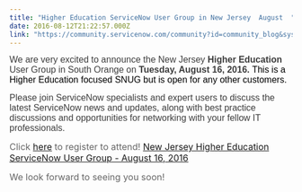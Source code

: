 ```yaml
---
title: "Higher Education ServiceNow User Group in New Jersey  August  "
date: 2016-08-12T21:22:57.000Z
link: "https://community.servicenow.com/community?id=community_blog&sys_id=86edaee9dbd0dbc01dcaf3231f96193d"
---
```

<p style="font-style: inherit; font-family: inherit; color: #666666;"><span style="font-weight: inherit; font-style: inherit; font-family: arial,helvetica,sans-serif; color: #3d3d3d; font-size: 12pt;">We are very excited to announce the New Jersey <strong>Higher Education</strong> User Group in South Orange on <strong>Tuesday, August 16, 2016. </strong><span style="color: #000000;">This is a Higher Education focused SNUG but is open for any other customers.</span><br/></span></p><p style="font-family: arial,sans-serif; color: #666666;"><span style="font-size: 12pt;"> </span></p><p style="font-style: inherit; font-family: inherit; color: #666666;"><span style="font-weight: inherit; font-style: inherit; font-family: arial,helvetica,sans-serif; color: #3d3d3d; font-size: 12pt;">Please join ServiceNow specialists and expert users to discuss the latest ServiceNow news and updates, along with best practice discussions and opportunities for networking with your fellow IT professionals. <span style="color: #000000;"><br/></span></span></p><p style="font-style: inherit; font-family: inherit; color: #666666;"><span style="font-size: 12pt;"> </span></p><p style="font-style: inherit; font-family: inherit; color: #666666;"><span style="font-size: 12pt;">Click <a title="" _jive_internal="true" href="/community?id=community_event&sys_id=e1c43e69dbdc5bc0b322f4621f96190a">here</a> to register to attend! <a title="New Jersey Higher Education ServiceNow User Group - August 16, 2016" __default_attr="2709" __jive_macro_name="event" class="jive_macro_event jive_macro" data-orig-content="New Jersey Higher Education ServiceNow User Group - August 16, 2016" data-renderedposition="154_232.76666259765625_540_20" href="/community?id=community_event&sys_id=e1c43e69dbdc5bc0b322f4621f96190a">New Jersey Higher Education ServiceNow User Group - August 16, 2016</a> </span></p><p style="font-style: inherit; font-family: inherit; color: #666666;"></p><p style="font-style: inherit; font-family: inherit; color: #666666;"><span style="font-size: 12pt;">We look forward to seeing you soon!</span></p>